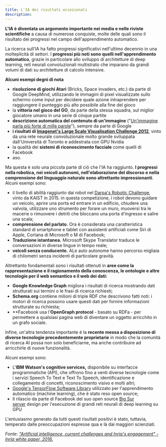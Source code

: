 ```yaml
---
title: L'IA dei risultati eccezionali
description:
---
```


**L'IA è diventata un argomento importante nei media e nelle riviste scientifiche** a causa di numerose conquiste, molte delle quali sono il risultato dei progressi nel campo dell'apprendimento automatico.

La ricerca sull'IA ha fatto progressi significativi nell'ultimo decennio in una molteplicità di settori. I **progressi più noti sono quelli nell'apprendimento automatico**, grazie in particolare allo sviluppo di architetture di deep learning, reti neurali convoluzionali multistrato che imparano da grandi volumi di dati su architetture di calcolo intensive.

**Alcuni esempi degni di nota**

*   **risoluzione di giochi Atari** (Bricks, Space invaders, etc.) da parte di Google DeepMind, utilizzando le immagini di pixel visualizzate sullo schermo come input per decidere quale azione intraprendere per raggiungere il punteggio più alto possibile alla fine del gioco
*   la **vittoria nel gioco del GO**, da parte della stessa squadra, sul miglior giocatore umano in una serie di cinque partite
*   **descrizione automatica del contenuto di un'immagine** ("[Un'immagine parla più forte di mille parole](http://googleresearch.blogspot.fr/2014/11/a-picture-is-worth-thousand-coherent.html)"), sempre da parte di Google
*   **i risultati di [Imagenet's Large Scale Visualisation Challenge 2012](http://image-net.org/challenges/LSVRC/2012/results.html)**, vinto da una rete neurale convoluzionale molto grande sviluppata dall'Università di Toronto e addestrata con GPU Nvidia
*   la qualità dei **sistemi di riconoscimento facciale** come quelli di Facebook
*   aso.

Ma questa è solo una piccola parte di ciò che l'IA ha raggiunto. **I progressi nella robotica, nei veicoli autonomi, nell'elaborazione del discorso e nella comprensione del linguaggio naturale sono altrettanto impressionanti**.  
Alcuni esempi sono:

*   il livello di abilità raggiunto dai robot nel [Darpa's Robotic Challenge](https://en.wikipedia.org/wiki/DARPA_Robotics_Challenge), vinto da KAIST in 2015. in questa competizione, i robot devono guidare un veicolo, aprire una porta ed entrare in un edificio, chiudere una valvola, utilizzare uno strumento per forare un muro, muoversi tra le macerie o rimuovere i detriti che bloccano una porta d'ingresso e salire una scala;
*   **comprensione del parlato.** Ora è considerata una caratteristica standard di smartphone e tablet con assistenti artificiali come Siri di Apple, Cortana di Microsoft o M di Facebook;
*   **Traduzione istantanea.** Microsoft Skype Translator traduce le conversazioni in diverse lingue in tempo reale;
*   **veicoli senza conducente.** ALe auto autonome hanno percorso migliaia di chilometri senza incidenti di particolare gravità.

Altrettanto fondamentali sono i risultati ottenuti in **aree come la rappresentazione e il ragionamento della conoscenza, le ontologie e altre tecnologie per il web semantico e il web dei dati:**

*   **Google Knowledge Graph** migliora i risultati di ricerca mostrando dati strutturati sui termini o le frasi di ricerca richiesti;
*   **Schema.org** contiene milioni di triple RDF che descrivono fatti noti: i motori di ricerca possono usare questi dati per fornire informazioni strutturate su richiesta;
*   **Facebook usa l'**OpenGraph protocol** - basato su RDFa - per permettere a qualsiasi pagina web di diventare un oggetto arricchito in un grafo sociale.

Infine, un'altra tendenza importante è la **recente messa a disposizione di diverse tecnologie precedentemente proprietarie** in modo che la comunità di ricerca AI possa non solo beneficiarne, ma anche contribuire ad arricchirle di nuove funzionalità. 

Alcuni esempi sono:

*   L'**IBM Watson's cognitive services,** disponibile su interfacce programmatiche (API), che offrono fino a venti diverse tecnologie come i servizi Speech To Text e Text To Speech, identificazione e collegamento di concetti, riconoscimento visivo e molti altri;
*   [Google's TensorFlow Software Library](https://www.tensorflow.org/?hl=en) utilizzato per l'apprendimento automatico (machine learning), che è stato reso open source;
*   Il rilascio da parte di Facebook del suo open source [Big Sur server](https://engineering.fb.com/) design per l'esecuzione di grandi reti neurali di deep learning su GPU

L'entusiasmo generato da tutti questi risultati positivi è stato, tuttavia, temperato dalle preoccupazioni espresse qua e là dai maggiori scienziati.

_Fonte: ["Artificial intelligence, current challenges and Inria's engagement" - Inria white paper, 2016.](//www.slideshare.net/INRIA/inria-white-paper-artificial-intelligence-current-challenges-and-inrias-engagement "Artificial intelligence, current challenges and Inria's engagement")_
